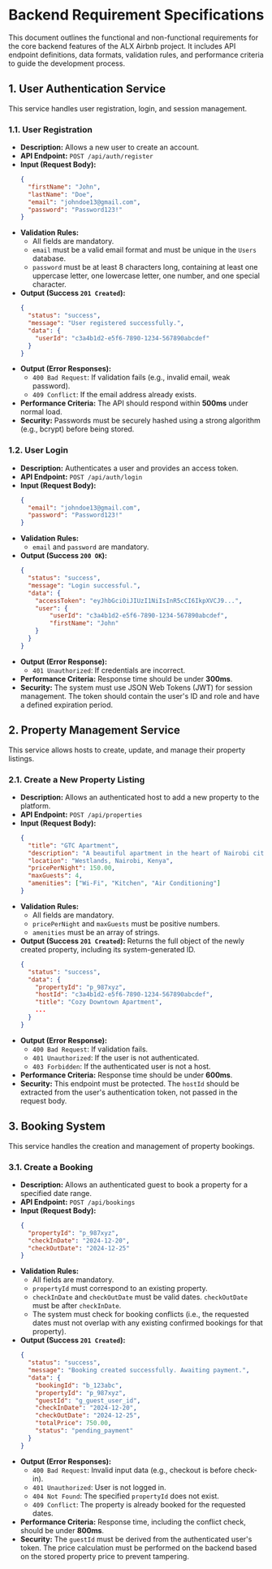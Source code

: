 # Backend Requirement Specifications

This document outlines the functional and non-functional requirements for the core backend features of the ALX Airbnb project. It includes API endpoint definitions, data formats, validation rules, and performance criteria to guide the development process.


## 1. User Authentication Service

This service handles user registration, login, and session management.

### 1.1. User Registration

*   **Description:** Allows a new user to create an account.
*   **API Endpoint:** `POST /api/auth/register`
*   **Input (Request Body):**
    ```json
    {
      "firstName": "John",
      "lastName": "Doe",
      "email": "johndoe13@gmail.com",
      "password": "Password123!"
    }
    ```
*   **Validation Rules:**
    *   All fields are mandatory.
    *   `email` must be a valid email format and must be unique in the `Users` database.
    *   `password` must be at least 8 characters long, containing at least one uppercase letter, one lowercase letter, one number, and one special character.
*   **Output (Success `201 Created`):**
    ```json
    {
      "status": "success",
      "message": "User registered successfully.",
      "data": {
        "userId": "c3a4b1d2-e5f6-7890-1234-567890abcdef"
      }
    }
    ```
*   **Output (Error Responses):**
    *   `400 Bad Request`: If validation fails (e.g., invalid email, weak password).
    *   `409 Conflict`: If the email address already exists.
*   **Performance Criteria:** The API should respond within **500ms** under normal load.
*   **Security:** Passwords must be securely hashed using a strong algorithm (e.g., bcrypt) before being stored.

### 1.2. User Login

*   **Description:** Authenticates a user and provides an access token.
*   **API Endpoint:** `POST /api/auth/login`
*   **Input (Request Body):**
    ```json
    {
      "email": "johndoe13@gmail.com",
      "password": "Password123!"
    }
    ```
*   **Validation Rules:**
    *   `email` and `password` are mandatory.
*   **Output (Success `200 OK`):**
    ```json
    {
      "status": "success",
      "message": "Login successful.",
      "data": {
        "accessToken": "eyJhbGciOiJIUzI1NiIsInR5cCI6IkpXVCJ9...",
        "user": {
            "userId": "c3a4b1d2-e5f6-7890-1234-567890abcdef",
            "firstName": "John"
        }
      }
    }
    ```
*   **Output (Error Response):**
    *   `401 Unauthorized`: If credentials are incorrect.
*   **Performance Criteria:** Response time should be under **300ms**.
*   **Security:** The system must use JSON Web Tokens (JWT) for session management. The token should contain the user's ID and role and have a defined expiration period.


## 2. Property Management Service

This service allows hosts to create, update, and manage their property listings.

### 2.1. Create a New Property Listing

*   **Description:** Allows an authenticated host to add a new property to the platform.
*   **API Endpoint:** `POST /api/properties`
*   **Input (Request Body):**
    ```json
    {
      "title": "GTC Apartment",
      "description": "A beautiful apartment in the heart of Nairobi city.",
      "location": "Westlands, Nairobi, Kenya",
      "pricePerNight": 150.00,
      "maxGuests": 4,
      "amenities": ["Wi-Fi", "Kitchen", "Air Conditioning"]
    }
    ```
*   **Validation Rules:**
    *   All fields are mandatory.
    *   `pricePerNight` and `maxGuests` must be positive numbers.
    *   `amenities` must be an array of strings.
*   **Output (Success `201 Created`):** Returns the full object of the newly created property, including its system-generated ID.
    ```json
    {
      "status": "success",
      "data": {
        "propertyId": "p_987xyz",
        "hostId": "c3a4b1d2-e5f6-7890-1234-567890abcdef",
        "title": "Cozy Downtown Apartment",
        ...
      }
    }
    ```
*   **Output (Error Response):**
    *   `400 Bad Request`: If validation fails.
    *   `401 Unauthorized`: If the user is not authenticated.
    *   `403 Forbidden`: If the authenticated user is not a host.
*   **Performance Criteria:** Response time should be under **600ms**.
*   **Security:** This endpoint must be protected. The `hostId` should be extracted from the user's authentication token, not passed in the request body.



## 3. Booking System

This service handles the creation and management of property bookings.

### 3.1. Create a Booking

*   **Description:** Allows an authenticated guest to book a property for a specified date range.
*   **API Endpoint:** `POST /api/bookings`
*   **Input (Request Body):**
    ```json
    {
      "propertyId": "p_987xyz",
      "checkInDate": "2024-12-20",
      "checkOutDate": "2024-12-25"
    }
    ```
*   **Validation Rules:**
    *   All fields are mandatory.
    *   `propertyId` must correspond to an existing property.
    *   `checkInDate` and `checkOutDate` must be valid dates. `checkOutDate` must be after `checkInDate`.
    *   The system must check for booking conflicts (i.e., the requested dates must not overlap with any existing confirmed bookings for that property).
*   **Output (Success `201 Created`):**
    ```json
    {
      "status": "success",
      "message": "Booking created successfully. Awaiting payment.",
      "data": {
        "bookingId": "b_123abc",
        "propertyId": "p_987xyz",
        "guestId": "g_guest_user_id",
        "checkInDate": "2024-12-20",
        "checkOutDate": "2024-12-25",
        "totalPrice": 750.00,
        "status": "pending_payment"
      }
    }
    ```
*   **Output (Error Responses):**
    *   `400 Bad Request`: Invalid input data (e.g., checkout is before check-in).
    *   `401 Unauthorized`: User is not logged in.
    *   `404 Not Found`: The specified `propertyId` does not exist.
    *   `409 Conflict`: The property is already booked for the requested dates.
*   **Performance Criteria:** Response time, including the conflict check, should be under **800ms**.
*   **Security:** The `guestId` must be derived from the authenticated user's token. The price calculation must be performed on the backend based on the stored property price to prevent tampering.